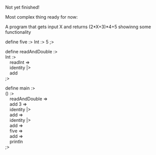 Not yet finished!

Most complex thing ready for now:

A program that gets input X and returns (2*X+3)*4+5 showinng some functionality

define five :>
Int :>
    5
;>

define readAndDouble :>  
Int :>  
&emsp;readInt =>  
&emsp;identity |>  
&emsp;add  
;>  

define main :>  
() :>  
&emsp;readAndDouble =>  
&emsp;add 3 =>  
&emsp;identity |>  
&emsp;add =>  
&emsp;identity |>  
&emsp;add =>  
&emsp;five =>  
&emsp;add =>  
&emsp;println    
;>
